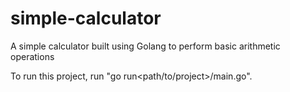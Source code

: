 # simple-calculator
A simple calculator built using Golang to perform basic arithmetic operations

To run this project, run "go run<path/to/project>/main.go".

